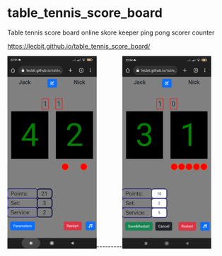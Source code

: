 # table_tennis_score_board
Table tennis score board online skore keeper ping pong scorer counter

https://lecbit.github.io/table_tennis_score_board/

<img src="https://github.com/lecbit/table_tennis_score_board/blob/main/preview.jpg" width="40%">---------<img src="https://github.com/lecbit/table_tennis_score_board/blob/main/preview2.jpg" width="40%">
